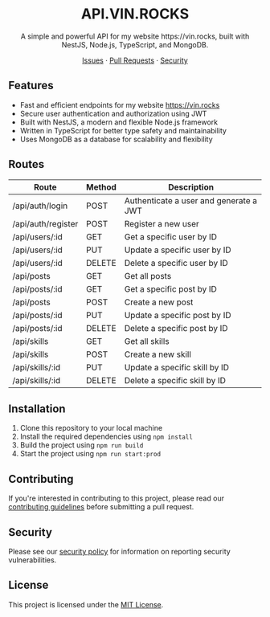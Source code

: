 <h1 align="center">API.VIN.ROCKS</h1>

<p align="center">
  A simple and powerful API for my website https://vin.rocks, built with NestJS, Node.js, TypeScript, and MongoDB.
</p>

<p align="center">
  <a href="https://github.com/vin-ll/api.vin.rocks">Issues</a> · <a href="https://github.com/vin-ll/vin.rocks">Pull Requests</a> · <a href="SECURITY.md">Security</a>
</p>

## Features

- Fast and efficient endpoints for my website https://vin.rocks
- Secure user authentication and authorization using JWT
- Built with NestJS, a modern and flexible Node.js framework
- Written in TypeScript for better type safety and maintainability
- Uses MongoDB as a database for scalability and flexibility

## Routes

| Route | Method | Description |
| --- | --- | --- |
| /api/auth/login | POST | Authenticate a user and generate a JWT |
| /api/auth/register | POST | Register a new user |
| /api/users/:id | GET | Get a specific user by ID |
| /api/users/:id | PUT | Update a specific user by ID |
| /api/users/:id | DELETE | Delete a specific user by ID |
| /api/posts | GET | Get all posts |
| /api/posts/:id | GET | Get a specific post by ID |
| /api/posts | POST | Create a new post |
| /api/posts/:id | PUT | Update a specific post by ID |
| /api/posts/:id | DELETE | Delete a specific post by ID |
| /api/skills | GET | Get all skills |
| /api/skills | POST | Create a new skill |
| /api/skills/:id | PUT | Update a specific skill by ID |
| /api/skills/:id | DELETE | Delete a specific skill by ID |

## Installation

1. Clone this repository to your local machine
2. Install the required dependencies using `npm install`
3. Build the project using `npm run build`
4. Start the project using `npm run start:prod`

## Contributing

If you're interested in contributing to this project, please read our [contributing guidelines](CONTRIBUTING.md) before submitting a pull request.

## Security

Please see our [security policy](SECURITY.md) for information on reporting security vulnerabilities.

## License

This project is licensed under the [MIT License](LICENSE).

